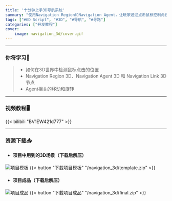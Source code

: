 ```yaml
---
title: '十分钟上手3D导航系统'
summary: "使用Navigation Region和Navigation Agent，让玩家通过点击鼠标控制角色移动"
tags: ["#GD Script", "#3D", "#导航", "#寻路"]
categories: ["开发教程"]
cover:
    image: navigation_3d/cover.gif
---
```


---
### 你将学习📖
>- 如何在3D世界中检测鼠标点击的位置
>- Navigation Region 3D、Navigation Agent 3D 和 Navigation Link 3D节点
>- Agent相关的移动和旋转

---

### 视频教程🖥️
{{< bilibili "BV1EW421d777" >}}

---

### 资源下载📥
- #### 项目中用到的3D场景（下载后解压）
![项目模板](/navigation_3d/template.png)
{{< button "下载项目模板" "/navigation_3d/template.zip" >}}

- #### 项目成品（下载后解压）
![项目成品](/navigation_3d/final.png)
{{< button "下载项目成品" "/navigation_3d/final.zip" >}}


